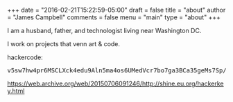 +++
date = "2016-02-21T15:22:59-05:00"
draft = false
title = "about"
author = "James Campbell"
comments = false
menu = "main"
type = "about"
+++

I am a husband, father, and technologist living near Washington DC. 

I work on projects that venn art & code.

hackercode:

<pre>v5sw7hw4pr6MSCLXck4edu9Aln5ma4os6UMedVcr7bo7ga3BCa35geMs7Sp/3+/4h7et5</pre>

https://web.archive.org/web/20150706091246/http://shine.eu.org/hackerkey.html




